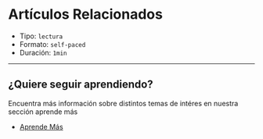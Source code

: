 # Artículos Relacionados

* Tipo: `lectura`
* Formato: `self-paced`
* Duración: `1min`

***

## ¿Quiere seguir aprendiendo?

Encuentra más información sobre distintos temas de intéres en nuestra sección aprende más

* [Aprende Más](https://aprende.laboratoria.la/additional-resources)
